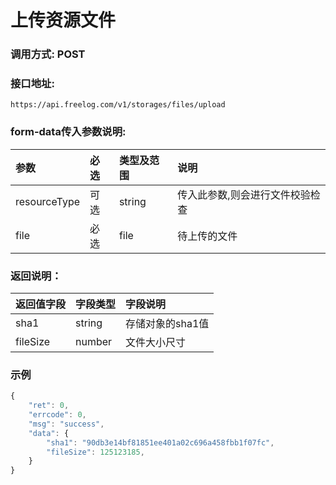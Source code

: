 # 上传资源文件

### 调用方式: POST

### 接口地址:

```
https://api.freelog.com/v1/storages/files/upload
```

### form-data传入参数说明:

| 参数 | 必选 | 类型及范围 | 说明 |
| :--- | :--- | :--- | :--- |
| resourceType | 可选 | string | 传入此参数,则会进行文件校验检查 |
| file | 必选 | file | 待上传的文件 |

### 返回说明：

| 返回值字段 | 字段类型 | 字段说明 |
| :--- | :--- | :--- |
| sha1 | string | 存储对象的sha1值 |
| fileSize | number | 文件大小尺寸 |

### 示例

```js
{
    "ret": 0,
    "errcode": 0,
    "msg": "success",
    "data": {
        "sha1": "90db3e14bf81851ee401a02c696a458fbb1f07fc",
        "fileSize": 125123185,
    }
}
```